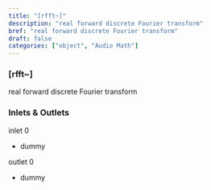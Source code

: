 ```yaml
---
title: "[rfft~]"
description: "real forward discrete Fourier transform"
bref: "real forward discrete Fourier transform"
draft: false
categories: ["object", "Audio Math"]
---
```


### [rfft~]

real forward discrete Fourier transform

### Inlets & Outlets

inlet 0

 - dummy

outlet 0

 - dummy
 
